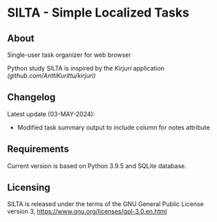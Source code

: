 # SILTA - Simple Localized Tasks

## About
Single-user task organizer for web browser

Python study SILTA is inspired by the *Kirjuri* application *(github.com/AnttiKurittu/kirjuri)*

## Changelog
Latest update (03-MAY-2024):
  - Modified task summary output to include column for notes attribute

## Requirements
Current version is based on Python 3.9.5 and SQLite database.


## Licensing
SILTA is released under the terms of the GNU General Public License version 3, https://www.gnu.org/licenses/gpl-3.0.en.html
